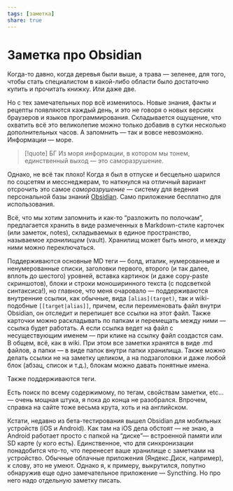```yaml
---
tags: [заметка]
share: true
---
```

# Заметка про Obsidian
Когда-то давно, когда деревья были выше, а трава — зеленее, для того, чтобы стать специалистом в какой-либо области было достаточно купить и прочитать книжку. Или даже две. 

Но с тех замечательных пор всё изменилось. Новые знания, факты и рецепты появляются каждый день, и это не говоря о новых версиях браузеров и языков программирования. Складывается ощущение, что охватить всё это великолепие можно только добавив в сутки несколько дополнительных часов. А запомнить — так и вовсе невозможно. Информации — море.
> [!quote] БГ
> Из моря информации, в котором мы тонем, единственный выход — это саморазрушение.

Однако, не всё так плохо! Когда я был в отпуске и бесцельно шарился по соцсетям и месснеджерам, то наткнулся на отличный вариант отсрочить это самое *саморазрушение* — систему для ведения персональной базы знаний [Obsidian](https://obsidian.md/). Само приложение бесплатно для использования.

Всё, что мы хотим запомнить и как-то “разложить по полочкам”, предлагается хранить в виде размеченных в Markdown-стиле карточек (или заметок, notes), складываемых в единое пространство, называемое *хранилищем* (vault). Хранилищ может быть много, и между ними можно переключаться.

Поддерживаются основные MD теги — болд, италик, нумерованные и ненумерованные списки, заголовки первого, второго (и так далее, вплоть до шестого) уровней, вставка картинок (и даже copy-paste скриншотов), блоки и строки моноширинного текста (с подсветкой синтаксиса!), но главное, что меня очаровало — поддерживаются внутренние ссылки, как обычные, вида `[alias](target)`, так и wiki-подобные `[[target|alias]]`, причем, если переименовать файл внутри Obsidian, он отследит и перепишет все ссылки на этот файл. Также карточки можно раскладывать по папкам и перемещать между ними — ссылка будет работать. А если ссылка ведет на файл с несуществующим именем — при клике на ссылку файл создастся сам. В общем, всё, как в wiki. При этом все заметки хранятся в виде .md файлов, а папки — в виде папок внутри папки хранилища. Также можно делать ссылки не на заметку целиком, а на подзаголовки и даже любой блок (абзац, список и т.д.), блокам можно давать понятные имена. 

Также поддерживаются теги.

Есть поиск по всему содержимому, по тегам, свойствам заметки, etc… — очень мощная штука, я пока до конца не разобрался. Впрочем, справка на сайте тоже весьма крута, хоть и на английском.

Кстати, недавно из бета-тестирования вышел Obsidian для мобильных устройств (iOS и Android). Как там на iOS дела обстоят — не знаю, а Android работает просто с папкой на “диске”— встроенной памяти или SD карте (у кого есть). Единственное, что для синхронизации понадобится что-то, что перенесет ваше хранилище с заметками на устройство. Обычные облачные приложения (Яндекс.Диск, например), к слову, это не умеют. Однако я, к примеру, выкрутился, попутно обнаружив еще одно замечательное приложение — Syncthing. Но про него надо отдельную заметку писать.
